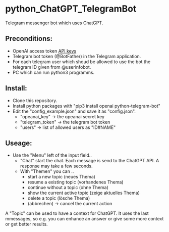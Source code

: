 # python_ChatGPT_TelegramBot
Telegram messenger bot which uses ChatGPT.

## Preconditions:
  * OpenAI access token [API keys](https://platform.openai.com/account/api-keys)
  * Telegram bot token (@BotFather) in the Telegram application.
  * For each telegram user which shoud be allowed to use the bot the telegram ID given from @userinfobot.
  * PC which can run python3 programms.

## Install:
  * Clone this repository.
  * Install python packages with "pip3 install openai python-telegram-bot"
  * Edit the "config_example.json" and save it as "config.json".
    - "opeanai_key" -> the opeanai secret key
    - "telegram_token" -> the telegram bot token
    - "users" -> list of allowed users as "ID#NAME"

## Useage:
  * Use the "Menu" left of the input field..
    - "Chat" start the chat. Each message is send to the ChatGPT API. A response may 
take a few seconds.
    - With "Themen" you can ..
      - start a new topic (neues Thema)
      - resume a existing topic (vorhandenes Thema)
      - continue without a topic (ohne Thema)
      - show the current active topic (zeige aktuelles Thema)
      - delete a topic (lösche Thema)
      - (abbrechen) -> cancel the current action
      
 A "Topic" can be used to have a context for ChatGPT. It uses the last mmessages, so e.g. you can enhance an answer or give some more context or get better results.
 
